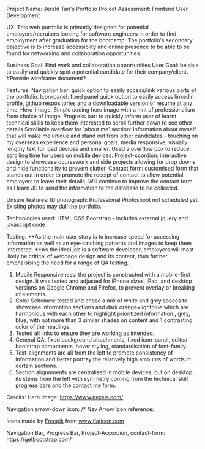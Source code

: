 Project Name: Jerald Tan's Portfolio
Project Assessment: Frontend User Development

UX: 
This web portfolio is primarily designed for potential employers/recruiters looking for software engineers in order to find employment after graduation for the bootcamp. 
The portfolio's secondary objective is to increase accessiblity and online presence to be able to be found for networking and collaboration opportunities. 

Business Goal: Find work and collaboration opportunities
User Goal: be able to easily and quickly spot a potential candidate for their company/client.
#Provide wireframe document?

Features:
Navigation bar: quick option to easily access/link various parts of the portfolio.
Icon-panel: fixed panel quick option to easily access linkedin profile, github respositories and a downloadable version of resume at any time.
Hero-image: Simple coding hero image with a hint of professionalism from choice of image. 
Progress bar: to quickly inform user of learnt technical skills to keep them interested to scroll further down to see other details
Scrollable overflow for 'about me' section: Information about myself that will make me unique and stand out from other candidates - touching on my overseas experience and personal goals. media responsive, visually lengthy text for ipad devices and smaller. Used a overflow box to reduce scrolling time for users on mobile devices. 
Project-ccordion: interactive design to showcase coursework and side projects allowing for drop downs and hide functionality to prevent clutter.
Contact form: customised form that stands out in order to promote the receipt of contact to allow potential employers to leave their details. Will continue to improve the contact form as I learn JS to send the information to the database to be collected.

Unsure features:
ID photograph: Professional Photoshoot not scheduled yet. Existing photos may dull the portfolio.

Technologies used:
HTML
CSS
Bootstrap - includes external jquery and javascript code 

Testing: 
**As the main user story is to increase speed for accessing information as well as an eye-catching patterns and images to keep them interested.
**As the ideal job is a software developer, employers will most likely be critical of webpage design and its content, thus further emphaisising the need for a range of QA testing.
1) Mobile Responsiveness: the project is constructed with a mobile-first design. it was tested and adjusted for iPhone sizes, iPad, and desktop versions on Google Chrome and Firefox, to prevent overlay or breaking of elements. 
2) Color Schemes: tested and chose a mix of white and grey spaces to showcase information sections and dark orange+lightblue which are harmonious with each other to highlight prioritized information., grey, blue, with not more than 3 similar shades on content and 1 contrasting color of the headings. 
3) Tested all links to ensure they are working as intended. 
4) General QA: fixed background attachments, fixed icon-panel, edited bootstrap components, hover styling, standardisation of font-family. 
5) Text-alignments are all from the left to promote consistency of information and better portray the relatively high amounts of words in certain sections.
6) Section alignnments are centralised in mobile devices, but on desktop, its stems from the left with symmetry coming from the technical skill progress bars and the contact me form. 

Credits: 
Hero Image: 
https://www.pexels.com/

Navigation arrow-down icon: 
/* Nav Arrow Icon reference: <div>Icons made by <a href="https://www.flaticon.com/authors/freepik" title="Freepik">Freepik</a> from <a href="https://www.flaticon.com/"             
title="Flaticon">www.flaticon.com</a></div> 

Navigation Bar, Progress Bar, Project-Accordion, contact-form:
https://getbootstrap.com/